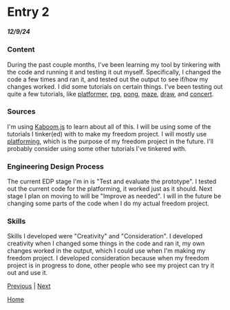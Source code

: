 # Entry 2
##### 12/9/24

### Content

During the past couple months, I've been learning my tool by tinkering with the code and running it and testing it out myself. Specifically, I changed the code a few times and ran it, and tested out the output to see if/how my changes worked. I did some tutorials on certain things. I've been testing out quite a few tutorials, like [platformer](https://kaboomjs.com/play?example=platformer), [rpg](https://kaboomjs.com/play?example=rpg), [pong](https://kaboomjs.com/play?example=pong), [maze](https://kaboomjs.com/play?example=maze), [draw](https://kaboomjs.com/play?example=draw), and [concert](https://kaboomjs.com/play?example=concert).

### Sources

I'm using [Kaboom.js](https://kaboomjs.com/) to learn about all of this. I will be using some of the tutorials I tinker(ed) with to make my freedom project. I will mostly use [platforming](https://kaboomjs.com/play?example=platformer), which is the purpose of my freedom project in the future. I'll probably consider using some other tutorials I've tinkered with.

### Engineering Design Process

The current EDP stage I'm in is "Test and evaluate the prototype". I tested out the current code for the platforming, it worked just as it should. Next stage I plan on moving to will be "Improve as needed". I will in the future be changing some parts of the code when I do my actual freedom project.

### Skills

Skills I developed were "Creativity" and "Consideration". I developed creativity when I changed some things in the code and ran it, my own changes worked in the output, which I could use when I'm making my freedom project. I developed consideration because when my freedom project is in progress to done, other people who see my project can try it out and use it.

[Previous](entry01.md) | [Next](entry03.md)

[Home](../README.md)
